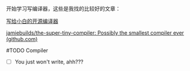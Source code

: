 开始学习写编译器，这些是我找的比较好的文章：

[写给小白的开源编译器](https://www.cnblogs.com/xueweihan/p/16283249.html)

[jamiebuilds/the-super-tiny-compiler: Possibly the smallest compiler ever (github.com)](https://github.com/jamiebuilds/the-super-tiny-compiler)

#TODO Compiler

- [ ] You just won't write, ahh???